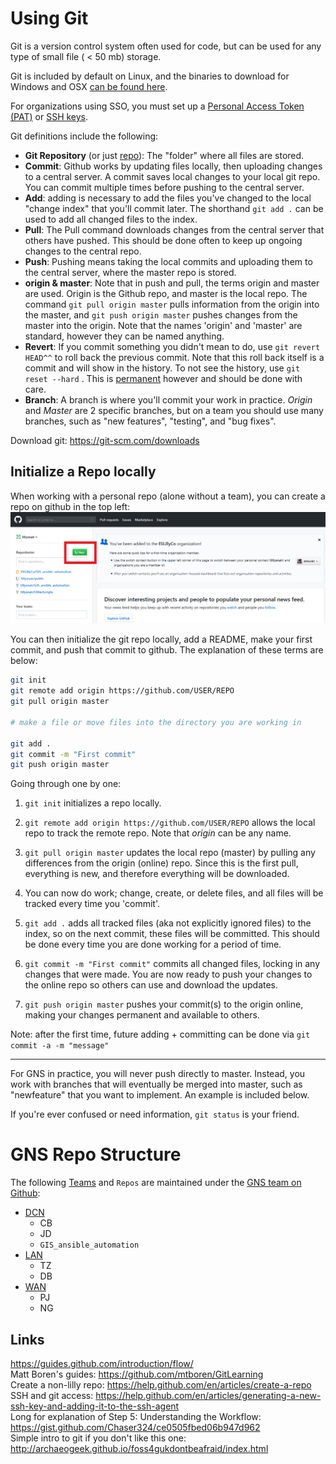 # Using Git

Git is a version control system often used for code, but can be used for any type of small file ( < 50 mb) storage.

Git is included by default on Linux, and the binaries to download for Windows and OSX [can be found here](https://git-scm.com/downloads).

For organizations using SSO, you must set up a [Personal Access Token (PAT)](https://help.github.com/en/articles/creating-a-personal-access-token-for-the-command-line) or [SSH keys](https://help.github.com/en/articles/generating-a-new-ssh-key-and-adding-it-to-the-ssh-agent).

Git definitions include the following:

- **Git Repository** (or just <u>repo</u>): The "folder" where all files are stored.
- **Commit**: Github works by updating files locally, then uploading changes to a central server. A commit saves local changes to your local git repo. You can commit multiple times before pushing to the central server.
- **Add**: adding is necessary to add the files you've changed to the local "change index" that you'll commit later. The shorthand `git add .` can be used to add all changed files to the index.
- **Pull**: The Pull command downloads changes from the central server that others have pushed. This should be done often to keep up ongoing changes to the central repo.
- **Push**: Pushing means taking the local commits and uploading them to the central server, where the master repo is stored.
- **origin & master**: Note that in push and pull, the terms origin and master are used. Origin is the Github repo, and master is the local repo. The command `git pull origin master` pulls information from the origin into the master, and `git push origin master` pushes changes from the master into the origin. Note that the names 'origin' and 'master' are standard, however they can be named anything.
- **Revert**: If you commit something you didn't mean to do, use `git revert HEAD^^` to roll back the previous commit. Note that this roll back itself is a commit and will show in the history. To not see the history, use `git reset --hard` . This is <u>permanent</u> however and should be done with care.
- **Branch**: A branch is where you'll commit your work in practice. *Origin* and *Master* are 2 specific branches, but on a team you should use many branches, such as "new features", "testing", and "bug fixes".

Download git: https://git-scm.com/downloads

## Initialize a Repo locally

When working with a personal repo (alone without a team), you can create a repo on github in the top left:
![button location](tempsnip.png)

You can then initialize the git repo locally, add a README, make your first commit, and push that commit to github. The explanation of these terms are below:

```sh
git init
git remote add origin https://github.com/USER/REPO
git pull origin master

# make a file or move files into the directory you are working in

git add .
git commit -m "First commit"
git push origin master
```

Going through one by one:

1. `git init` initializes a repo locally.

2. `git remote add origin https://github.com/USER/REPO` allows the local repo to track the remote repo. Note that *origin* can be any name.

3. `git pull origin master` updates the local repo (master) by pulling any differences from the origin (online) repo. Since this is the first pull, everything is new, and therefore everything will be downloaded.

4. You can now do work; change, create, or delete files, and all files will be tracked every time you 'commit'.

4. `git add .` adds all tracked files (aka not explicitly ignored files) to the index, so on the next commit, these files will be committed. This should be done every time you are done working for a period of time.

5. `git commit -m "First commit"` commits all changed files, locking in any changes that were made. You are now ready to push your changes to the online repo so others can use and download the updates.

6. `git push origin master` pushes your commit(s) to the origin online, making your changes permanent and available to others.

Note: after the first time, future adding + committing can be done via `git commit -a -m "message"`

   ---

   For GNS in practice, you will never push directly to master. Instead, you work with branches that will eventually be merged into master, such as "newfeature" that you want to implement. An example is included below.
   

If you're ever confused or need information, `git status` is your friend.


# GNS Repo Structure

The following <u>Teams</u> and `Repos` are maintained under the [GNS team on Github](https://github.com/orgs/EliLillyCo/teams/gns):

- <u>DCN</u>
  - CB
  - JD
  - `GIS_ansible_automation`
- <u>LAN</u>
  - TZ
  - DB
- <u>WAN</u>
  - PJ
  - NG

## Links
https://guides.github.com/introduction/flow/
<br/>Matt Boren's guides: https://github.com/mtboren/GitLearning
<br/> Create a non-lilly repo: https://help.github.com/en/articles/create-a-repo
<br/>SSH and git access: https://help.github.com/en/articles/generating-a-new-ssh-key-and-adding-it-to-the-ssh-agent
<br/>Long for explanation of Step 5: Understanding the Workflow: https://gist.github.com/Chaser324/ce0505fbed06b947d962
<br/>Simple intro to git if you don't like this one: http://archaeogeek.github.io/foss4gukdontbeafraid/index.html
